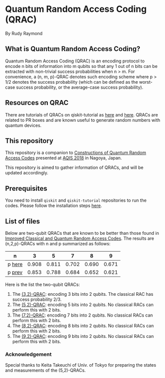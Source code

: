# Quantum Random Access Coding (QRAC)

By Rudy Raymond

## What is Quantum Random Access Coding?

Quantum Random Access Coding (QRAC) is an encoding protocol to encode n bits of information into m qubits so that any 1 out of n bits can be extracted with non-trivial success probabilities when n > m. For convenience, a (n, m, p)-QRAC denotes such encoding scheme where p > 1/2 denotes the success probability (which can be defined as the worst-case success probability, or the average-case success probability). 

## Resources on QRAC

There are tutorials of QRACs on qiskit-tutorial as [here](https://nbviewer.jupyter.org/github/Qiskit/qiskit-tutorial/blob/master/appendix/more_qis/single-qubit_quantum_random_access_coding.ipynb) and [here](https://nbviewer.jupyter.org/github/Qiskit/qiskit-tutorial/blob/master/appendix/more_qis/two-qubit_state_quantum_random_access_coding.ipynb). QRACs are related to PR boxes and are known useful to generate random numbers with quantum devices. 

## This repository

This repository is a companion to [Constructions of Quantum Random Access Codes](https://www.google.com/url?sa=t&rct=j&q=&esrc=s&source=web&cd=3&cad=rja&uact=8&ved=2ahUKEwj_5dX089fdAhXFxrwKHUKvDZoQFjACegQIBxAC&url=http%3A%2F%2Fwww.ngc.is.ritsumei.ac.jp%2F~ger%2Fstatic%2FAQIS18%2FOnlineBooklet%2F122.pdf&usg=AOvVaw193PvEbagFZsAl7bYhboiI) presented at [AQIS 2018](http://aqis-conf.org/2018/) in Nagoya, Japan. 

This repository is aimed to gather information of QRACs, and will be updated accordingly. 

## Prerequisites

You need to install `qiskit` and `qiskit-tutorial` repositories to run the codes.
Please follow the installation steps [here](https://github.com/QISKit/qiskit-tutorial/blob/master/INSTALL.md).

## List of files

Below are two-qubit QRACs that are known to be better than those found in [Improved Classical and Quantum Random Access Codes](https://arxiv.org/abs/1607.02667). The results are (n,2,p)-QRACs with n and p summarized as follows:

| n | 3 | 5 | 7 | 8 | 9 |
|---|---|---|---|---|---|
|p [here](https://www.google.com/url?sa=t&rct=j&q=&esrc=s&source=web&cd=3&cad=rja&uact=8&ved=2ahUKEwj_5dX089fdAhXFxrwKHUKvDZoQFjACegQIBxAC&url=http%3A%2F%2Fwww.ngc.is.ritsumei.ac.jp%2F~ger%2Fstatic%2FAQIS18%2FOnlineBooklet%2F122.pdf&usg=AOvVaw193PvEbagFZsAl7bYhboiI)|0.908 | 0.811| 0.702| 0.690| 0.671|
|p [prev](https://arxiv.org/abs/1607.02667)|0.853|0.788|0.684|0.652|0.621|


Here is the list the two-qubit QRACs:
1. The [(3,2)-QRAC](32QRAC.ipynb): encoding 3 bits into 2 qubits. The classical RAC has success probability 2/3.
2. The [(5,2)-QRAC](QRAC_for_5_bits_with_2_qubits.ipynb): encoding 5 bits into 2 qubits. No classical RACs can perform this with 2 bits.
3. The [(7,2)-QRAC](QRAC_for_7_bits_with_2_qubits.ipynb): encoding 7 bits into 2 qubits. No classical RACs can perform this with 2 bits.
4. The [(8,2)-QRAC](QRAC_for_8_bits_with_2_qubits.ipynb): encoding 8 bits into 2 qubits. No classical RACs can perform this with 2 bits.
5. The [(9,2)-QRAC](QRAC_for_9_bits_with_2_qubits.ipynb): encoding 9 bits into 2 qubits. No classical RACs can perform this with 2 bits.

### Acknowledgement

Special thanks to Keita Takeuchi of Univ. of Tokyo for preparing the states and measurements of the (5,2)-QRACs.

